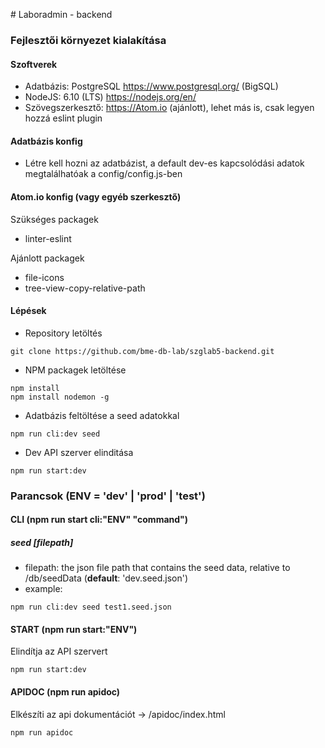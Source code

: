 # Laboradmin - backend

### Fejlesztői környezet kialakítása
#### Szoftverek
* Adatbázis: PostgreSQL https://www.postgresql.org/ (BigSQL)
* NodeJS: 6.10 (LTS) https://nodejs.org/en/
* Szövegszerkesztő: https://Atom.io (ajánlott), lehet más is, csak legyen hozzá eslint plugin

#### Adatbázis konfig
* Létre kell hozni az adatbázist, a default dev-es kapcsolódási adatok megtalálhatóak a config/config.js-ben

#### Atom.io konfig (vagy egyéb szerkesztő)
Szükséges packagek
* linter-eslint

Ajánlott packagek
* file-icons
* tree-view-copy-relative-path

#### Lépések
* Repository letöltés
```
git clone https://github.com/bme-db-lab/szglab5-backend.git
```
* NPM packagek letöltése
```
npm install
npm install nodemon -g
```
* Adatbázis feltöltése a seed adatokkal
```
npm run cli:dev seed
```
* Dev API szerver elinditása
```
npm run start:dev
```

### Parancsok (ENV = 'dev' | 'prod' | 'test')
#### CLI (npm run start cli:"ENV" "command")
##### seed [filepath]
* filepath: the json file path that contains the seed data, relative to /db/seedData (__default__: 'dev.seed.json')
* example:
```
npm run cli:dev seed test1.seed.json
```

#### START (npm run start:"ENV")
Elindítja az API szervert
```
npm run start:dev
```

#### APIDOC (npm run apidoc)
Elkészíti az api dokumentációt -> /apidoc/index.html
```
npm run apidoc
```

